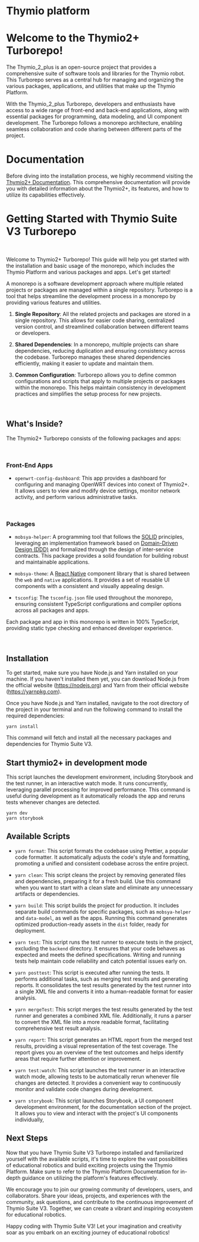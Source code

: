 Thymio platform
===============

# Welcome to the Thymio2+ Turborepo!

The Thymio_2_plus is an open-source project that provides a comprehensive suite of software tools and libraries for the Thymio robot. This Turborepo serves as a central hub for managing and organizing the various packages, applications, and utilities that make up the Thymio Platform.

With the Thymio_2_plus Turborepo, developers and enthusiasts have access to a wide range of front-end and back-end applications, along with essential packages for programming, data modeling, and UI component development. The Turborepo follows a monorepo architecture, enabling seamless collaboration and code sharing between different parts of the project.

# Documentation

Before diving into the installation process, we highly recommend visiting the [Thymio2+ Documentation](https://andresvcc.github.io/thymio_2_plus//?path=/docs/introduction--page). This comprehensive documentation will provide you with detailed information about the Thymio2+, its features, and how to utilize its capabilities effectively.


# Getting Started with Thymio Suite V3 Turborepo

<br />

Welcome to Thymio2+ Turborepo! This guide will help you get started with the installation and basic usage of the monorepo, which includes the Thymio Platform and various packages and apps. Let's get started!

A monorepo is a software development approach where multiple related projects or packages are managed within a single repository. Turborepo is a tool that helps streamline the development process in a monorepo by providing various features and utilities.

1. **Single Repository**: All the related projects and packages are stored in a single repository. This allows for easier code sharing, centralized version control, and streamlined collaboration between different teams or developers.

2. **Shared Dependencies**: In a monorepo, multiple projects can share dependencies, reducing duplication and ensuring consistency across the codebase. Turborepo manages these shared dependencies efficiently, making it easier to update and maintain them.

3. **Common Configuration**: Turborepo allows you to define common configurations and scripts that apply to multiple projects or packages within the monorepo. This helps maintain consistency in development practices and simplifies the setup process for new projects.

<br />

## What's Inside?

The Thymio2+ Turborepo consists of the following packages and apps:

<br />

### Front-End Apps

- `openwrt-config-dashboard`: This app provides a dashboard for configuring and managing OpenWRT devices into conext of Thymio2+. It allows users to view and modify device settings, monitor network activity, and perform various administrative tasks. 

<br />

### Packages

- `mobsya-helper`: A programming tool that follows the [SOLID](https://en.wikipedia.org/wiki/SOLID) principles, leveraging an implementation framework based on [Domain-Driven Design (DDD)](https://learn.microsoft.com/en-us/archive/msdn-magazine/2009/february/best-practice-an-introduction-to-domain-driven-design) and formalized through the design of inter-service contracts. This package provides a solid foundation for building robust and maintainable applications.

- `mobsya-theme`: A [React Native](https://reactnative.dev/) component library that is shared between the `web` and `native` applications. It provides a set of reusable UI components with a consistent and visually appealing design.

- `tsconfig`: The `tsconfig.json` file used throughout the monorepo, ensuring consistent TypeScript configurations and compiler options across all packages and apps.

Each package and app in this monorepo is written in 100% TypeScript, providing static type checking and enhanced developer experience.

<br />

## Installation

To get started, make sure you have Node.js and Yarn installed on your machine. If you haven't installed them yet, you can download Node.js from the official website (https://nodejs.org) and Yarn from their official website (https://yarnpkg.com).

Once you have Node.js and Yarn installed, navigate to the root directory of the project in your terminal and run the following command to install the required dependencies:

```shell
yarn install
```

This command will fetch and install all the necessary packages and dependencies for Thymio Suite V3.
<br />

## Start thymio2+ in development mode

This script launches the development environment, including Storybook and the test runner, in an interactive watch mode. It runs concurrently, leveraging parallel processing for improved performance. This command is useful during development as it automatically reloads the app and reruns tests whenever changes are detected.

```shell
yarn dev
yarn storybook
```

## Available Scripts

- `yarn format`: This script formats the codebase using Prettier, a popular code formatter. It automatically adjusts the code's style and formatting, promoting a unified and consistent codebase across the entire project.

- `yarn clean`: This script cleans the project by removing generated files and dependencies, preparing it for a fresh build. Use this command when you want to start with a clean slate and eliminate any unnecessary artifacts or dependencies.

- `yarn build`: This script builds the project for production. It includes separate build commands for specific packages, such as `mobsya-helper` and `data-model`, as well as the apps. Running this command generates optimized production-ready assets in the `dist` folder, ready for deployment.

- `yarn test`: This script runs the test runner to execute tests in the project, excluding the `backend` directory. It ensures that your code behaves as expected and meets the defined specifications. Writing and running tests help maintain code reliability and catch potential issues early on.

- `yarn posttest`: This script is executed after running the tests. It performs additional tasks, such as merging test results and generating reports. It consolidates the test results generated by the test runner into a single XML file and converts it into a human-readable format for easier analysis.

- `yarn mergeTest`: This script merges the test results generated by the test runner and generates a combined XML file. Additionally, it runs a parser to convert the XML file into a more readable format, facilitating comprehensive test result analysis.

- `yarn report`: This script generates an HTML report from the merged test results, providing a visual representation of the test coverage. The report gives you an overview of the test outcomes and helps identify areas that require further attention or improvement.

- `yarn test:watch`: This script launches the test runner in an interactive watch mode, allowing tests to be automatically rerun whenever file changes are detected. It provides a convenient way to continuously monitor and validate code changes during development.

- `yarn storybook`: This script launches Storybook, a UI component development environment, for the documentation section of the project. It allows you to view and interact with the project's UI components individually,

## Next Steps

Now that you have Thymio Suite V3 Turborepo installed and familiarized yourself with the available scripts, it's time to explore the vast possibilities of educational robotics and build exciting projects using the Thymio Platform. Make sure to refer to the Thymio Platform Documentation for in-depth guidance on utilizing the platform's features effectively.

We encourage you to join our growing community of developers, users, and collaborators. Share your ideas, projects, and experiences with the community, ask questions, and contribute to the continuous improvement of Thymio Suite V3. Together, we can create a vibrant and inspiring ecosystem for educational robotics.

Happy coding with Thymio Suite V3! Let your imagination and creativity soar as you embark on an exciting journey of educational robotics!
